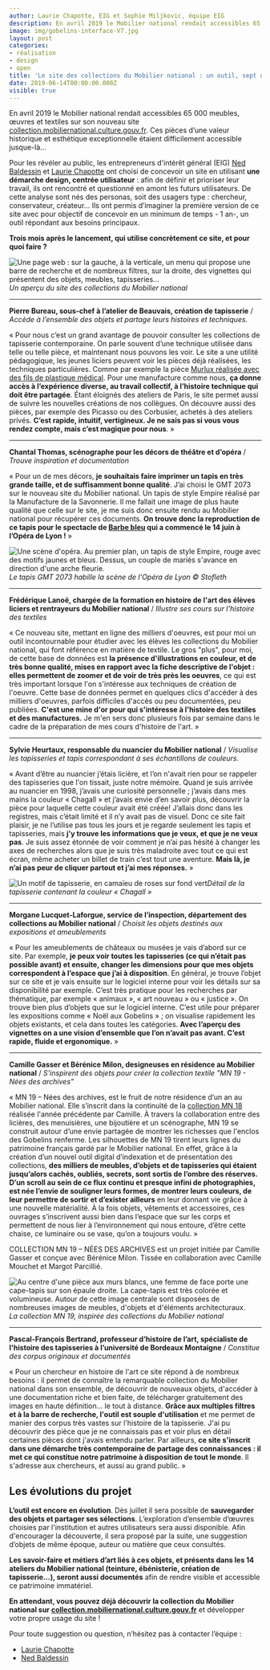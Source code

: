 ```yaml
---
author: Laurie Chapotte, EIG et Sophie Miljkovic, équipe EIG
description: En avril 2019 le Mobilier national rendait accessibles 65 000 meubles, œuvres et textiles sur son nouveau site collection.mobiliernational.culture.gouv.fr. Trois mois après le lancement, qui utilise concrètement ce site, et pour quoi faire ?
image: img/gobelins-interface-V7.jpg
layout: post
categories:
- réalisation
- design
- open
title: 'Le site des collections du Mobilier national : un outil, sept usages'
date: 2019-06-14T00:00:00.000Z
visible: true
---
```


En avril 2019 le Mobilier national rendait accessibles 65 000 meubles, œuvres et textiles sur son nouveau site [collection.mobiliernational.culture.gouv.fr](https://collection.mobiliernational.culture.gouv.fr). Ces pièces d’une valeur historique et esthétique exceptionnelle étaient difficilement accessible jusque-là…

Pour les révéler au public, les entrepreneurs d'intérêt général (EIG) [Ned Baldessin](https://entrepreneur-interet-general.etalab.gouv.fr/communaute/2018/ned-baldessin.html) et [Laurie Chapotte](https://entrepreneur-interet-general.etalab.gouv.fr/communaute/2018/laurie-chapotte.html) ont choisi de concevoir un site en utilisant **une démarche design, centrée utilisateur** : afin de définir et prioriser leur travail, ils ont rencontré et questionné en amont les futurs utilisateurs. De cette analyse sont nés des personas, soit des usagers type : chercheur, conservateur, créateur… Ils ont permis d’imaginer la première version de ce site avec pour objectif de concevoir en un minimum de temps - 1 an-, un outil répondant aux besoins principaux.

**Trois mois après le lancement, qui utilise concrètement ce site, et pour quoi faire ?** 

![Une page web : sur la gauche, à la verticale, un menu qui propose une barre de recherche et de nombreux filtres, sur la droite, des vignettes qui présentent des objets, meubles, tapisseries...](/img/blog/gobelins-interface-V7.jpg)_Un aperçu du site des collections du Mobilier national_

----

**Pierre Bureau, sous-chef à l’atelier de Beauvais, création de tapisserie** / _Accède à l’ensemble des objets et partage leurs histoires et techniques._

« Pour nous c’est un grand avantage de pouvoir consulter les collections de tapisserie contemporaine. On parle souvent d’une technique utilisée dans telle ou telle pièce, et maintenant nous pouvons les voir. Le site a une utilité pédagogique, les jeunes liciers peuvent voir les pièces déjà réalisées, les techniques particulières. Comme par exemple la pièce [Murlux réalisée avec des fils de plastique médical](https://collection.mobiliernational.culture.gouv.fr/objet/GOB-1216-000).
Pour une manufacture comme nous, **ça donne accès à l’expérience diverse, au travail collectif, à l’histoire technique qui doit être partagée**. Étant éloignés des ateliers de Paris, le site permet aussi de suivre les nouvelles créations de nos collègues. On découvre aussi des pièces, par exemple des Picasso ou des Corbusier, achetés à des ateliers privés. **C’est rapide, intuitif, vertigineux. Je ne sais pas si vous vous rendez compte, mais c’est magique pour nous**. »

----

**Chantal Thomas, scénographe pour les décors de théâtre et d’opéra** / _Trouve inspiration et documentation_

« Pour un de mes décors, **je souhaitais faire imprimer un tapis en très grande taille, et de suffisamment bonne qualité**. J’ai choisi le GMT 2073 sur le nouveau site du Mobilier national. Un tapis de style Empire réalisé par la Manufacture de la Savonnerie. Il me fallait une image de plus haute qualité que celle sur le site, je me suis donc ensuite rendu au Mobilier national pour récupérer ces documents. **On trouve donc la reproduction de ce tapis pour le spectacle de [Barbe bleu](https://www.opera-lyon.com/fr/20182019/opera/barbe-bleue) qui a commencé le 14 juin à l’Opéra de Lyon !** »


![Une scène d'opéra. Au premier plan, un tapis de style Empire, rouge avec des motifs jaunes et bleus. Dessus, un couple de mariés s'avance en direction d'une arche fleurie.](/img/blog/gobelins-barbebleue_BD.jpg)_Le tapis GMT 2073 habille la scène de l'Opéra de Lyon © Stofleth_

---

**Frédérique Lanoë, chargée de la formation en histoire de l'art des élèves liciers et rentrayeurs du Mobilier national** / _Illustre ses cours sur l'histoire des textiles_

« Ce nouveau site, mettant en ligne des milliers d'oeuvres, est pour moi un outil incontournable pour étudier avec les élèves les collections du Mobilier national, qui font référence en matière de textile. Le gros "plus", pour moi, de cette base de données est **la présence d'illustrations en couleur, et de très bonne qualité, mises en rapport avec la fiche descriptive de l'objet : elles permettent de zoomer et de voir de très près les oeuvres**, ce qui est très important lorsque l'on s'intéresse aux techniques de création de l'oeuvre.
Cette base de données permet en quelques clics d'accéder à des milliers d'oeuvres, parfois difficiles d'accès ou peu documentées, peu publiées. **C'est une mine d'or pour qui s'intéresse à l'histoire des textiles et des manufactures.** Je m'en sers donc plusieurs fois par semaine dans le cadre de la préparation de mes cours d'histoire de l'art. »

----

**Sylvie Heurtaux, responsable du nuancier du Mobilier national** / _Visualise les tapisseries et tapis correspondant à ses échantillons de couleurs._ 

« Avant d’être au nuancier j’étais licière, et l’on n'avait rien pour se rappeler des tapisseries que l'on tissait, juste notre mémoire. 
Quand je suis arrivée au nuancier en 1998, j’avais une curiosité personnelle ; j’avais dans mes mains la couleur « Chagall » et j’avais envie d’en savoir plus, découvrir la pièce pour laquelle cette couleur avait été créée! J’allais donc dans les registres, mais c’était limité et il n’y avait pas de visuel. Donc ce site fait plaisir, je ne l’utilise pas tous les jours et je regarde seulement les tapis et tapisseries, mais **j’y trouve les informations que je veux, et que je ne veux pas**. Je suis assez étonnée de voir comment je n’ai pas hésité à changer les axes de recherches alors que je suis très maladroite avec tout ce qui est écran, même acheter un billet de train c’est tout une aventure. **Mais là, je n’ai pas peur de cliquer partout et j’ai mes réponses.** » 

![Un motif de tapisserie, en camaïeu de roses sur fond vert](/img/blog/gobelins-chagall-BD.jpg)_Détail de la tapisserie contenant la couleur « Chagall »_

----

**Morgane Lucquet-Laforgue, service de l’inspection, département des collections au Mobilier national** / _Choisit les objets destinés aux expositions et ameublements_

« Pour les ameublements de châteaux ou musées je vais d’abord sur ce site. Par exemple, **je peux voir toutes les tapisseries (ce qui n’était pas possible avant) et ensuite, changer les dimensions pour que mes objets correspondent à l’espace que j’ai à disposition**. En général, je trouve l’objet sur ce site et je vais ensuite sur le logiciel interne pour voir les détails sur sa disponibilité par exemple. C’est très pratique pour les recherches par thématique, par exemple « animaux », « art nouveau » ou « justice ». On trouve bien plus d’objets que sur le logiciel interne. C’est utile pour préparer les expositions comme « Noël aux Gobelins » ; on visualise rapidement les objets existants, et cela dans toutes les catégories. **Avec l’aperçu des vignettes on a une vision d’ensemble que l’on n’avait pas avant. C’est rapide, fluide et ergonomique.** »

---

**Camille Gasser et Bérénice Milon, designeuses en résidence au Mobilier national** / _S'inspirent des objets pour créer la collection textile "MN 19 - Nées des archives"_

« MN 19 – Nées des archives, est le fruit de notre résidence d’un an au Mobilier national. Elle s’inscrit dans la continuité de la [collection MN 18](http://www.camillegasser.com/pages/SAISON_2018.html) réalisée l'année précédente par Camille. À travers la collaboration entre des licières, des menuisières, une bijoutière et un scénographe, MN 19 se construit autour d’une envie partagée de montrer les richesses que l'enclos des Gobelins renferme.
Les silhouettes de MN 19 tirent leurs lignes du patrimoine français gardé par le Mobilier national. En effet, grâce à la création d’un nouvel outil digital d’indexation et de présentation des collections, **des milliers de meubles, d’objets et de tapisseries qui étaient jusqu’alors cachés, oubliés, secrets, sont sortis de l’ombre des réserves.
D’un scroll au sein de ce flux continu et presque infini de photographies, est née l’envie de souligner leurs formes, de montrer leurs couleurs, de leur permettre de sortir et d’exister ailleurs** en leur donnant vie grâce à une nouvelle matérialité.
À la fois objets, vêtements et accessoires, ces ouvrages s’inscrivent aussi bien dans l’espace que sur les corps et permettent de nous lier à l’environnement qui nous entoure, d’être cette chaise, ce luminaire ou se vase, qu’on a toujours voulu. » 

COLLECTION MN 19 – NÉES DES ARCHIVES est un projet initiée par Camille Gasser et conçue avec Bérénice Milon. Tissée en collaboration avec Camille Mouchet et Margot Parcillié.

![Au centre d'une pièce aux murs blancs, une femme de face porte une cape-tapis sur son épaule droite. La cape-tapis est très colorée et volumineuse. Autour de cette image centrale sont disposées de nombreuses images de meubles, d'objets et d'éléments architecturaux.](/img/blog/gobelins-MN19_BD.jpg)_La collection MN 19, inspirée des collections du Mobilier national_

---

**Pascal-François Bertrand, professeur d’histoire de l’art, spécialiste de l'histoire des tapisseries à l’université de Bordeaux Montaigne** / _Constitue des corpus originaux et documentés_

« Pour un chercheur en histoire de l'art ce site répond à de nombreux besoins : il permet de connaître la remarquable collection du Mobilier national dans son ensemble, de découvrir de nouveaux objets, d'accéder à une documentation riche et bien faite, de télécharger gratuitement des images en haute définition… le tout à distance. **Grâce aux multiples filtres et à la barre de recherche, l'outil est souple d'utilisation** et me permet de manier des corpus très vastes sur l'histoire de la tapisserie. J'ai pu découvrir des pièce que je ne connaissais pas et voir plus en détail certaines pièces dont j'avais entendu parler. 
Par ailleurs, **ce site s'inscrit dans une démarche très contemporaine de partage des connaissances : il met ce qui constitue notre patrimoine à disposition de tout le monde**. Il s'adresse aux chercheurs, et aussi au grand public. »

## Les évolutions du projet

**L’outil est encore en évolution**. Dès juillet il sera possible de **sauvegarder des objets et partager ses sélections**. L’exploration d’ensemble d’œuvres choisies par l'institution et autres utilisateurs sera aussi disponible. Afin d'encourager la découverte, il sera proposé par la suite, une suggestion d’objets de même époque, auteur ou matière que ceux consultés. 

**Les savoir-faire et métiers d’art liés à ces objets, et présents dans les 14 ateliers du Mobilier national (teinture, ébénisterie, création de tapisserie…), seront aussi documentés** afin de rendre visible et accessible ce patrimoine immatériel.

**En attendant, vous pouvez déjà découvrir la collection du Mobilier national sur [collection.mobiliernational.culture.gouv.fr](https://collection.mobiliernational.culture.gouv.fr)** et développer votre propre usage du site !

Pour toute suggestion ou question, n’hésitez pas à contacter l’équipe :
- [Laurie Chapotte](mailto:laurie.chapotte.ext@culture.gouv.fr)
- [Ned Baldessin](mailto:ned@baldessin.fr)

